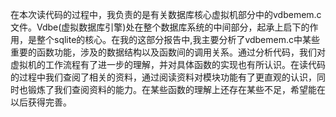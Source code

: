 
在本次读代码的过程中，我负责的是有关数据库核心虚拟机部分中的vdbemem.c文件。Vdbe(虚拟数据库引擎)处在整个数据库系统的中间部分，起承上启下的作用，是整个sqlite的核心。在我的这部分报告中,我主要分析了vdbemem.c中某些重要的函数功能，涉及的数据结构以及函数间的调用关系。通过分析代码，我们对虚拟机的工作流程有了进一步的理解，并对具体函数的实现也有所认识。在读代码的过程中我们查阅了相关的资料，通过阅读资料对模块功能有了更直观的认识，同时也锻炼了我们查阅资料的能力。在某些函数的理解上还存在某些不足，希望能在以后获得完善。